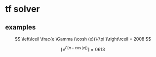 # tf solver

## examples

$$ \left\lceil \frac{e \Gamma (\cosh (e))}{\pi }\right\rceil = 2008 $$

$$ \left\lceil e^{\Gamma (\pi -\cos (e))}\right\rceil = 0613 $$
